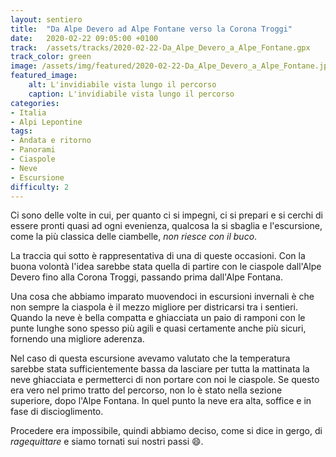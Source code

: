 ```yaml
---
layout: sentiero
title:  "Da Alpe Devero ad Alpe Fontane verso la Corona Troggi"
date:   2020-02-22 09:05:00 +0100
track:  /assets/tracks/2020-02-22-Da_Alpe_Devero_a_Alpe_Fontane.gpx
track_color: green
image: /assets/img/featured/2020-02-22-Da_Alpe_Devero_a_Alpe_Fontane.jpg
featured_image:
    alt: L'invidiabile vista lungo il percorso
    caption: L'invidiabile vista lungo il percorso
categories:
- Italia
- Alpi Lepontine
tags:
- Andata e ritorno
- Panorami
- Ciaspole
- Neve
- Escursione
difficulty: 2
---
```


Ci sono delle volte in cui, per quanto ci si impegni, ci si prepari e si cerchi di essere pronti quasi ad ogni evenienza, qualcosa la si sbaglia e l'escursione, come la più classica delle ciambelle, _non riesce con il buco_.

La traccia qui sotto è rappresentativa di una di queste occasioni. Con la buona volontà l'idea sarebbe stata quella di partire con le ciaspole dall'Alpe Devero fino alla Corona Troggi, passando prima dall'Alpe Fontana.

Una cosa che abbiamo imparato muovendoci in escursioni invernali è che non sempre la ciaspola è il mezzo migliore per districarsi tra i sentieri. Quando la neve è bella compatta e ghiacciata un paio di ramponi con le punte lunghe sono spesso più agili e quasi certamente anche più sicuri, fornendo una migliore aderenza.

Nel caso di questa escursione avevamo valutato che la temperatura sarebbe stata sufficientemente bassa da lasciare per tutta la mattinata la neve ghiacciata e permetterci di non portare con noi le ciaspole.
Se questo era vero nel primo tratto del percorso, non lo è stato nella sezione superiore, dopo l'Alpe Fontana. In quel punto la neve era alta, soffice e in fase di discioglimento.

Procedere era impossibile, quindi abbiamo deciso, come si dice in gergo, di _ragequittare_ e siamo tornati sui nostri passi :smile:.

